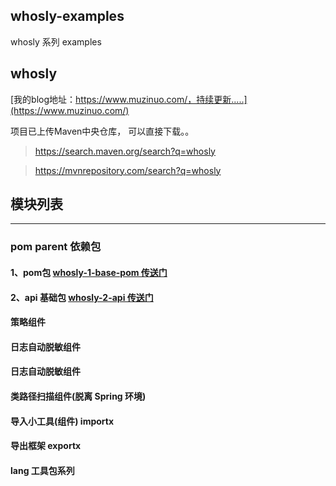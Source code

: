 ## whosly-examples
whosly 系列 examples

## whosly
[我的blog地址：https://www.muzinuo.com/，持续更新.....](https://www.muzinuo.com/)

项目已上传Maven中央仓库， 可以直接下载。。
> https://search.maven.org/search?q=whosly

>https://mvnrepository.com/search?q=whosly

## 模块列表
----
###  pom parent 依赖包
#### 1、pom包 [whosly-1-base-pom 传送门](https://github.com/yueny/whosly-examples/tree/main/whosly-1-base-pom)
#### 2、api 基础包 [whosly-2-api 传送门](https://github.com/yueny/whosly-examples/tree/main/whosly-2-api)
####  策略组件
####  日志自动脱敏组件
####  日志自动脱敏组件
####  类路径扫描组件(脱离 Spring 环境)
####  导入小工具(组件) importx
####  导出框架  exportx
####  lang 工具包系列
